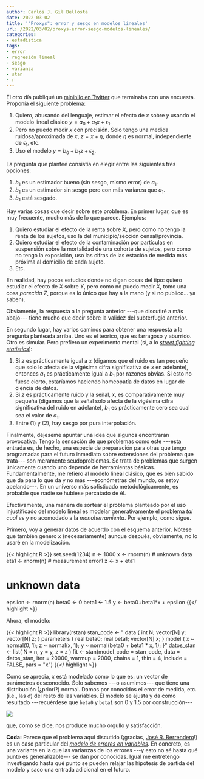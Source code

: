 ```yaml
---
author: Carlos J. Gil Bellosta
date: 2022-03-02
title: '"Proxys": error y sesgo en modelos lineales'
url: /2022/03/02/proxys-error-sesgo-modelos-lineales/
categories:
- estadística
tags:
- error
- regresión lineal
- sesgo
- varianza
- stan
- r
---
```


El otro día publiqué un [minihilo en Twitter](https://twitter.com/gilbellosta/status/1498670875847139329)
 que terminaba con una encuesta. Proponía el siguiente problema:

1. Quiero, abusando del lenguaje, estimar el efecto de $x$ sobre $y$ usando el modelo lineal clásico $y = a_0 + a_1 x + \epsilon_1$.
2. Pero no puedo medir $x$ con precisión. Solo tengo una medida ruidosa/aproximada de $x$, $z = x + \eta$, donde $\eta$ es normal, independiente de $\epsilon_1$, etc.
3. Uso el modelo $y = b_0 + b_1 z + \epsilon_2$.

La pregunta que planteé consistía en elegir entre las siguientes tres opciones:

1. $b_1$ es un estimador bueno (sin sesgo, mismo error) de $a_1$.
2. $b_1$ es un estimador sin sesgo pero con más varianza que $a_1$.
3. $b_1$ está sesgado.

Hay varias cosas que decir sobre este problema. En primer lugar, que es muy frecuente, mucho más de lo que parece. Ejemplos:

1. Quiero estudiar el efecto de la renta sobre $X$, pero como no tengo la renta de los sujetos, uso la del municipio/sección censal/provincia.
2. Quiero estudiar el efecto de la contaminación por partículas en suspensión sobre la mortalidad de una cohorte de sujetos, pero como no tengo la exposición, uso las cifras de las estación de medida más próxima al domicilio de cada sujeto.
3. Etc.

En realidad, hay pocos estudios donde no digan cosas del tipo: quiero estudiar el efecto de $X$ sobre $Y$, pero como no puedo medir $X$, tomo una cosa _parecida_ $Z$, porque es lo único que hay a la mano (y si no publico... ya saben).

Obviamente, la respuesta a la pregunta anterior ---que discutiré a más abajo--- tiene mucho que decir sobre la validez del subterfugio anterior.

En segundo lugar, hay varios caminos para obtener una respuesta a la pregunta planteada arriba. Uno es el teórico, que es farragoso y aburrido. Otro es simular. Pero prefiero un experimento mental (sí, a lo [_street fighting statistics_](https://www.datanalytics.com/2021/11/09/nuevo-video-en-youtube-street-fighting-statistics-2-n/)):

1. Si $z$ es prácticamente igual a $x$ (digamos que el ruido es tan pequeño que solo lo afecta de la vigésima cifra significativa de $x$ en adelante), entonces $a_1$ es prácticamente igual a $b_1$ por razones obvias. Si esto no fuese cierto, estaríamos haciendo homeopatía de datos en lugar de ciencia de datos.
2. Si $z$ es prácticamente ruido y la señal, $x$, es comparativamente muy pequeña (digamos que la señal solo afecta de la vigésima cifra significativa del ruido en adelante), $b_1$ es prácticamente cero sea cual sea el valor de $a_1$.
3. Entre (1) y (2), hay sesgo por pura interpolación.

Finalmente, déjeseme apuntar una idea que algunos encontrarán provocativa. Tengo la sensación de que problemas como este ---esta entrada es, de hecho, una especie de preparación para otras que tengo programadas para el futuro inmediato sobre extensiones del problema que trata--- son meramente seudoproblemas. Se trata de problemas que surgen únicamente cuando uno depende de herramientas básicas. Fundamentalmente, me refiero al modelo lineal clásico, que es bien sabido que da para lo que da y no más ---económetras del mundo, os estoy apelando---. En un universo más sofisticado metodológicamente, es probable que nadie se hubiese percatado de él.

Efectivamente, una manera de sortear el problema planteado por el uso injustificado del modelo lineal es modelar generativamente el problema _tal cual es_ y no acomodado a la _monoherramienta_. Por ejemplo, como sigue.

Primero, voy a generar datos de acuerdo con el esquema anterior. Nótese que también genero $x$ (necesariamente) aunque después, obviamente, no lo usaré en la modelización.

{{< highlight R >}}
set.seed(1234)
n <- 1000
x <- rnorm(n)  # unknown data
eta1 <- rnorm(n) # measurement error1
z <- x + eta1
# unknown data
epsilon <- rnorm(n)
beta0 <- 0
beta1 <- 1.5
y <- beta0+beta1*x + epsilon
{{</ highlight >}}

Ahora, el modelo:

{{< highlight R >}}
library(rstan)
stan_code <- "
data {
  int N;
  vector[N] y;
  vector[N] z;
}
parameters {
  real beta0;
  real beta1;
  vector[N] x;
}
model {
  x ~ normal(0, 1);
  z ~ normal(x, 1);
  y ~ normal(beta0 + beta1 * x, 1);
}"
datos_stan <- list(
  N = n,
  y = y,
  z = z
)
fit <- stan(model_code = stan_code,
            data = datos_stan,
            iter = 20000, warmup = 2000,
            chains = 1, thin = 4,
            include = FALSE, pars = "x")
{{</ highlight >}}

Como se aprecia, $x$ está modelado como lo que es: un vector de parámetros desconocido. Solo sabemos ---o asumimos--- que tiene una distribución (¿priori?) normal. Damos por conocidos el error de medida, etc. (i.e., las $\sigma$) del resto de las variables. El modelo se ajusta y da como resultado ---recuérdese que `beta0` y `beta1` son $0$ y $1.5$ por construcción---

![](/wp-uploads/2022/03/proxys_bias.png#center)

que, como se dice, nos produce mucho orgullo y satisfacción.

**Coda:** Parece que el problema aquí discutido (¡gracias, [José R. Berrendero](https://twitter.com/JRBerrendero)!) es un caso particular del [_modelo de errores en variables_](https://en.wikipedia.org/wiki/Errors-in-variables_models). En concreto, es una variante en la que las varianzas de los errores ---y esto no sé hasta qué punto es generalizable--- se dan por conocidas. Igual me entretengo investigando hasta qué punto se pueden relajar las hipótesis de partida del modelo y saco una entrada adicional en el futuro.